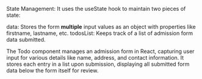State Management: It uses the useState hook to maintain two pieces of state:

data: Stores the form **multiple** input values as an object with properties like firstname, lastname, etc.
todosList: Keeps track of a list of admission form data submitted.

The Todo component manages an admission form in React, capturing user input for various details like name, address, and contact information. It stores each entry in a list upon submission, displaying all submitted form data below the form itself for review.





